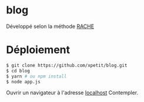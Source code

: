 # blog
Développé selon la méthode [RACHE](http://www.la-rache.com)

# Déploiement
```sh
$ git clone https://github.com/xpetit/blog.git
$ cd blog
$ yarn # ou npm install
$ node app.js
```

Ouvrir un navigateur à l'adresse [localhost](http://localhost)
Contempler.
